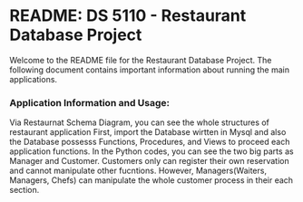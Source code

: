 # README: DS 5110 - Restaurant Database Project

Welcome to the README file for the Restaurant Database Project.
The following document contains important information about running the main applications.

### Application Information and Usage: 
Via Restaurnat Schema Diagram, you can see the whole structures of restaurant application First, import the Database wirtten in Mysql and also the Database possesss Functions, Procedures, and Views to proceed each application functions. In the Python codes, you can see the two big parts as Manager and Customer. Customers only can register their own reservation and cannot manipulate other fucntions. However, Managers(Waiters, Managers, Chefs) can manipulate the whole customer process in their each section. 

